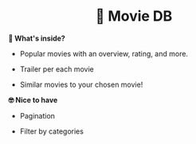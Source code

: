 <h1 align="center">
  🎥 Movie DB
</h1>

**🧐 What's inside?**

- Popular movies with an overview, rating, and more.

- Trailer per each movie

- Similar movies to your chosen movie!

**🤓 Nice to have**

- Pagination

- Filter by categories
